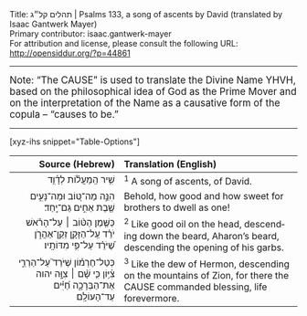 <html>
<head></head>
<body>
Title: תהלים קל״ג | Psalms 133, a song of ascents by David (translated by Isaac Gantwerk Mayer)<br />
Primary contributor: isaac.gantwerk-mayer<br />
For attribution and license, please consult the following URL: <a href="http://opensiddur.org/?p=44861">http://opensiddur.org/?p=44861</a>
<p />
<hr />

<div class="english" lang="en" style="font-size: 1.2em;">
Note: “The CAUSE” is used to translate the Divine Name YHVH, based on the philosophical idea of God as the Prime Mover and on the interpretation of the Name as a causative form of the copula – “causes to be.”
</div>

<hr />


[xyz-ihs snippet="Table-Options"]<table style="margin-left: auto; margin-right: auto;" class="draggable">
<thead><tr><th id="x" style="text-align: right;">Source (Hebrew)</th><th style="text-align: left;">Translation (English)</th></tr></thead>
<tbody>
<tr><td style="vertical-align:top;">
<div class="liturgy" lang="he" style="text-align: right;">
שִׁ֥יר הַֽמַּעֲל֗וֹת לְדָ֫וִ֥ד
</div></td>

<td style="vertical-align:top;">
<div class="english" lang="en" style="text-align: left;">
<sup>1</sup> A song of ascents, of David. 
</div></td></tr>


<tr><td style="vertical-align:top;">
<div class="liturgy" lang="he" style="text-align: right;">
הִנֵּ֣ה מַה־טּ֭וֹב וּמַה־נָּעִ֑ים
שֶׁ֖בֶת אַחִ֣ים גַּם־יָֽחַד׃
</div></td>

<td style="vertical-align:top;">
<div class="english" lang="en" style="text-align: left;">
Behold, how good and how sweet 
for brothers to dwell as one!
</div></td></tr>


<tr><td style="vertical-align:top;">
<div class="liturgy" lang="he" style="text-align: right;">
כַּשֶּׁ֤מֶן הַטּ֨וֹב ׀ עַל־הָרֹ֗אשׁ
יֹרֵ֗ד עַֽל־הַזָּקָ֥ן זְקַֽן־אַהֲרֹ֑ן
שֶׁ֝יֹּרֵ֗ד עַל־פִּ֥י מִדּוֹתָֽיו׃
</div></td>

<td style="vertical-align:top;">
<div class="english" lang="en" style="text-align: left;">
<sup>2</sup> Like good oil on the head, 
descending down the beard, Aharon’s beard, 
descending the opening of his garbs.
</div></td></tr>


<tr><td style="vertical-align:top;">
<div class="liturgy" lang="he" style="text-align: right;">
כְּטַל־חֶרְמ֗וֹן שֶׁיֹּרֵד֮ עַל־הַרְרֵ֢י צִ֫יּ֥וֹן
כִּ֤י שָׁ֨ם ׀ צִוָּ֣ה יהוה אֶת־הַבְּרָכָ֑ה
חַ֝יִּ֗ים עַד־הָעוֹלָֽם׃
</div></td>

<td style="vertical-align:top;">
<div class="english" lang="en" style="text-align: left;">
<sup>3</sup> Like the dew of Hermon, descending on the mountains of Zion, 
for there the CAUSE commanded blessing, 
life forevermore.
</div></td></tr>
</tbody></table>

&nbsp;
</body>
</html>